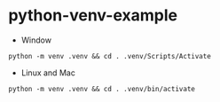 # python-venv-example

- Window

```console
python -m venv .venv && cd . .venv/Scripts/Activate
```

- Linux and Mac

```console
python -m venv .venv && cd . .venv/bin/activate
```
